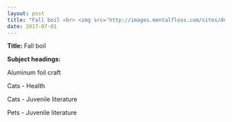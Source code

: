 ```yaml
---
layout: post
title: "Fall boil <br> <img src='http://images.mentalfloss.com/sites/default/files/styles/insert_main_wide_image/public/aluminumfoil_ball.png' height='200' width='235'>"
date: 2017-07-01
---
```


**Title:** Fall boil

**Subject headings:**

Aluminum foil craft

Cats - Health 

Cats - Juvenile literature 

Pets - Juvenile literature


